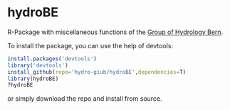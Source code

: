 # hydroBE
R-Package with miscellaneous functions of the [Group of Hydrology Bern](http://www.hydrologie.unibe.ch/index.html).

To install the package, you can use the help of devtools:

```r
install.packages('devtools')
library('devtools')
install_github(repo='hydro-giub/hydroBE',dependencies=T)
library(hydroBE)
?hydroBE
```

or simply download the repo and install from source.
